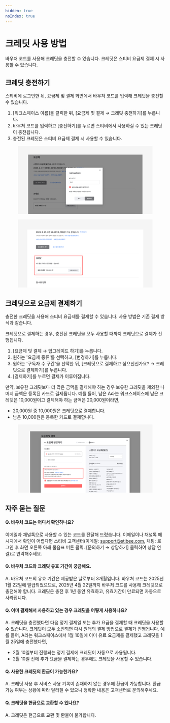 ```yaml
---
hidden: true
noIndex: true
---
```


# 크레딧 사용 방법

바우처 코드를 사용해 크레딧을 충전할 수 있습니다. 크레딧은 스티비 요금제 결제 시 사용할 수 있습니다.&#x20;



## 크레딧 충전하기 <a href="#add-credit" id="add-credit"></a>

스티비에 로그인한 뒤, 요금제 및 결제 화면에서 바우처 코드를 입력해 크레딧을 충전할 수 있습니다.

1. \[워크스페이스 이름]을 클릭한 뒤, \[요금제 및 결제 → 크레딧 충전하기]를 누릅니다.
2. 바우처 코드를 입력하고 \[충전하기]를 누르면 스티비에서 사용하실 수 있는 크레딧이 충전됩니다.
3. 충전된 크레딧은 스티비 요금제 결제 시 사용할 수 있습니다.

<figure><img src="../.gitbook/assets/크레딧 사용 방법2.png" alt=""><figcaption></figcaption></figure>

<figure><img src="../.gitbook/assets/크레딧 사용 방법3.png" alt=""><figcaption></figcaption></figure>



## 크레딧으로 요금제 결제하기 <a href="#payment" id="payment"></a>

충전한 크레딧을 사용해 스티비 요금제를 결제할 수 있습니다.  사용 방법은 기존 결제 방식과 같습니다.

크레딧으로 결제하는 경우, 충전된 크레딧을 모두 사용할 때까지 크레딧으로 결제가 진행됩니다.&#x20;

1. \[요금제 및 결제 → 업그레이드 하기]를 누릅니다.
2. 원하는 '요금제 종류'를 선택하고, \[변경하기]를 누릅니다.
3. 원하는 '구독자 수 구간'을 선택한 뒤, \[크레딧으로 결제하고 싶으신신가요? → 크레딧으로 결제하기]를 누릅니다.
4. &#x20;\[결제하기]를 누르면 결제가 이루어집니다.

만약, 보유한 크레딧보다 더 많은 금액을 결제해야 하는 경우 보유한 크레딧을 제외한 나머지 금액은 등록된 카드로 결제됩니다. 예를 들어, 남은 A라는 워크스페이스에 남은 크레딧은 10,000원이고 결제해야 하는 금액은 20,000원이라면,

* 20,000원 중 10,000원은 크레딧으로 결제합니다.
* 남은 10,000원은 등록한 카드로 결제합니다.

<figure><img src="../.gitbook/assets/크레딧 사용 방법4.png" alt=""><figcaption></figcaption></figure>

## 자주 묻는 질문 <a href="#faq" id="faq"></a>

#### **Q. 바우처 코드는 어디서 확인하나요?**

이메일과 채널톡으로 사용할 수 있는 코드를 전달해 드렸습니다. 이메일이나 채널톡 메시지에서 확인이 어렵다면 스티비 고객센터(이메일: support@stibee.com, 채팅: 로그인 후 화면 오른쪽 아래 물음표 버튼 클릭. \[문의하기 → 상담하기] 클릭하여 상담 연결)로 연락해주세요.

#### **Q. 바우처 코드와 크레딧 유효 기간이 궁금해요.**

A. 바우처 코드의 유효 기간은 제공받은 날로부터 3개월입니다. 바우처 코드는 2025년 1월 22일에 발급되었으므로, 2025년 4월 22일까지 바우처 코드를 사용해 크레딧으로 충전해야 합니다. 크레딧은 충전 후 1년 동안 유효하고, 유효기간이 만료되면 자동으로 사라집니다.

#### **Q. 이미 결제해서 사용하고 있는 경우 크레딧을 어떻게 사용하나요?**&#x20;

A. 크레딧을 충전했다면 다음 정기 결제일 또는 추가 요금을 결제할 때 크레딧을 사용할 수 있습니다. 크레딧이 모두 소진되면 다시 원래의 결제 방법으로 결제가 진행됩니다. 예를 들어, A라는 워크스페이스에서 1월 10일에 이미 유료 요금제를 결제했고 크레딧을 1월 25일에 충전했다면,

* 2월 10일부터 진행되는 정기 결제에 크레딧이 자동으로 사용됩니다.
* 2월 10일 전에 추가 요금을 결제하는 경우에도 크레딧을 사용할 수 있습니다.

#### &#x20;**Q. 사용한 크레딧의 환급이 가능한가요?**

A. 크레딧 사용 후 서비스 사용 기록이 존재하지 않는 경우에 환급이 가능합니다. 환급 가능 여부는 상황에 따라 달라질 수 있으니 정확한 내용은 고객센터로 문의해주세요.

#### **Q. 크레딧을 현금으로 교환할 수 있나요?**

A. 크레딧은 현금으로 교환 및 환불이 불가합니다.
